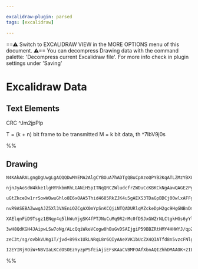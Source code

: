 ```yaml
---

excalidraw-plugin: parsed
tags: [excalidraw]

---
```

==⚠  Switch to EXCALIDRAW VIEW in the MORE OPTIONS menu of this document. ⚠== You can decompress Drawing data with the command palette: 'Decompress current Excalidraw file'. For more info check in plugin settings under 'Saving'


# Excalidraw Data
## Text Elements
CRC ^Jm2jpPlp

T = (k + n) bit frame to be transmitted
M = k bit data, th ^7IbV9j0s

%%
## Drawing
```compressed-json
N4KAkARALgngDgUwgLgAQQQDwMYEMA2AlgCYBOuA7hADTgQBuCpAzoQPYB2KqATLZMzYBXUtiRoIACyhQ4zZAHoFAc0JRJQgEYA6bGwC2CgF7N6hbEcK4OCtptbErHALRY8RMpWdx8Q1TdIEfARcZgRmBShcZQUebTiARgBmGjoghH0EDihmbgBtcDBQMBKIEm4IACl9HgArOAAFfDhUkshYRAqoLChW0sxuZwAWAE4ABn5SmEGeIYBWbWSeAA4E

njnJyAoSdW4kke1lgHYRkbmRhLGANiH5pITNqQRCZWludcfrZWDuCcKBKCkNgAawQAGE2Pg2KQKgBiBIIBEIvqQTS4bDA5RAoQcYgQqEwiSA6zMOC4QLZFEQABmhHw+AAyrAfhJBB4qcxASCEAB1HaSd6PTlA0FMmAs9Bs8qPbGvDjhXJoB7/CBsMnYNTTJVjP5tCBY4RwACSxEVqDyAF1HtTyJkTdwOEJ6Y9CLisBVcGMqdjcfLmGbHc6VWEEMR

uGtZkceDw1rrSowWOwuGhlo8E6xOAA5Thid4685RkZJK4u5gAEXS3TDaGpBDCj00wlxAFFgplsgGnfhHkI4MRcFXw0ckusznNlmNkklHkQOMCHV2Z2wMaHuLX8PWVd1ML0JGCAEpg72UAAqPQqB6P1s4UAZhCM4l4ccg1JvADFcPo6VrUBstz0AEEiGUZN0GCalejTJgoHMAggJeUDoDVKk9GyXBXSYe00EDbsVWhF5XQIM8dwvQ8qVwIQoDYfdw

nvR9ASEBAZwwgAJZ5Xl3VAEniOZCgAX0mYpSnKCQjiNTQADURlqMZckeDpH2gc9HgGNBnDmOYSxVH9nASI4jkWEdVg+FVtmIXY0CSZZlm0OYEhGfS5n2a4TL1SR2LeNA5mfCAvglHzhW5fFoThJFESQBt0UxH08UhEKiXIDhSXJLJIJVWl6TFCUIClMMhS5UE+XMgU0D4YMCoQLLFNy71hDlBVw0eNV0U1cMdUeA1exNM1LWtW0ECw1AcJdN1VPQ

XAElqnFiD9Tsgz1ENqy4q5lhWuYjgSK4fPTJNuCuMq9R2rMc0fDSJxGWZrNLCtgkHGs6yYlVG2m1sMlSubcL1Xt+zurjh1HTS1m8v89ShFclvXTc9W3TiIBPVAAF5UAACmBVAAGohoASlQTQ1FQG1PwQVAqNx4niSSr8ZFDAAdDgAFlEdQNG8agVAftwagSYFGVT3PCR4aR1GMex3H8cJzISbYMmScS5gqarOnGaRln8Y5rndmvbI7wfPMtagD8v

3wH8QdKGH4JAipwLSw7oNg/ALcQqiWkeVCogw0hBuGvDSAIjgiP59BBZRtHMY4HHWYJ/qpZlin5bURWGaZ1W2fV7nyMo6jaN1tAGMe0HWI8zjuPWfjwCtOhcDgOAmQHR8hOgdzMitl43kmBhCAQCgACEos63FgsJdBYWpUex76CBsBECkoCNbp9CZEVwTioeIHhcLkXbqfSBnueMl7jF+9igkujlskZ4n7fd/nt86UZZlqshaVCkn6fUr3heKqKi

zeC3t/sg/ovbkVUKg1T/jvd+899x1UkLNRqL8r6QIyAAeXVK1bUcZX4QIATfd8n5vzcFNlg6+GQ3w3h1o+HgmDEE4IyMRKAjsrYIAgpff+s95611IAwnebAKDuVwEtb2pQaHsIyM2XEAEeF8JCEtXyUiJ7MGwECekAANPaDl26KOUfgAAmtwIYlxDhXA2scIhRg2AGG4EJSA9ACCMXDPxcBJD9DQOmnAiQMUJ5YhIBQhc81IDeOPvFVA1iIDd0hL

I2EYIRjROiW+N8VIaLKCdOSOEzYyzpPSfEiAjiEFsKAaCVBMFOAfXbnAQIZhhDMAAOK+2IL47Ci4X4SwQDRN0vsODKCsSqLIuBNDBCWnnV2RAWi51IIxR4/tm5jImXhSis56LjIQLk0odhagIGwDkBk/s4D0zYMQBA4i+kDLXA9cAAk6AZXCFYviIA+JAA==
```
%%
